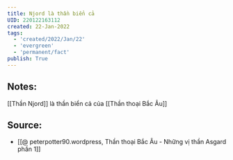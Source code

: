 ```yaml
---
title: Njord là thần biển cả
UID: 220122163112
created: 22-Jan-2022
tags:
  - 'created/2022/Jan/22'
  - 'evergreen'
  - 'permanent/fact'
publish: True
---
```

## Notes:
[[Thần Njord]] là thần biển cả của [[Thần thoại Bắc Âu]]

## Source:
- [[@ peterpotter90.wordpress, Thần thoại Bắc Âu - Những vị thần Asgard phần 1]]


